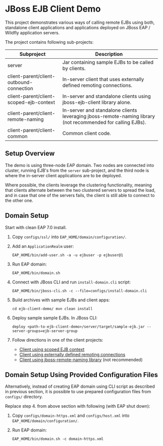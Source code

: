 # JBoss EJB Client Demo

This project demonstrates various ways of calling remote EJBs using both, standalone client applications
and applications deployed on JBoss EAP / Wildfly application servers.

The project contains following sub-projects:

| Subproject | Description |
| --- | --- | 
| server | Jar containing sample EJBs to be called by clients. |
| client-parent/client-outbound-connection | In-server client that uses externally defined remoting connections. |
| client-parent/client-scoped-ejb-context  | In-server and standalone clients using jboss-ejb-client library alone. |
| client-parent/client-remote-naming       | In-server and standalone clients leveraging jboss-remote-naming library (not recommended for calling EJBs). |
| client-parent/client-common              | Common client code. |   

## Setup Overview

The demo is using three-node EAP domain. Two nodes are connected into cluster, running EJB's from the `server` 
sub-project, and the third node is where the in-server client applications are to be deployed.

Where possible, the clients leverage the clustering functionality, meaning that clients alternate between the two 
clustered servers to spread the load, and in case that one of the servers fails, the client is still able to connect to 
the other one.
    
## Domain Setup

Start with clean EAP 7.0 install.

1) Copy `configs/ssl/` into `EAP_HOME/domain/configuration/`.
2) Add an `ApplicationRealm` user:

    `EAP_HOME/bin/add-user.sh -a -u ejbuser -p ejbuser@1`
3) Run EAP domain:

    `EAP_HOME/bin/domain.sh`
4) Connect with JBoss CLI and run `install-domain.cli` script:

    `EAP_HOME/bin/jboss-cli.sh -c --file=configs/install-domain.cli`
5) Build archives with sample EJBs and client apps:

    `
    cd ejb-client-demo/
    mvn clean install
    `
6) Deploy sample sample EJBs. In JBoss CLI:
 
    `deploy <path-to-ejb-client-demo>/server/target/sample-ejb.jar --server-groups=ejb-server-group`
    
7) Follow directions in one of the client projects:
    * [Client using scoped EJB context](client-parent/client-scoped-ejb-context/README.md)
    * [Client using externally defined remoting connections](client-parent/client-outbound-connection/README.md)
    * [Client using jboss-remote-naming library](client-parent/client-remote-naming/README.md) (not recommended)

## Domain Setup Using Provided Configuration Files

Alternatively, instead of creating EAP domain using CLI script as described in previous section, it is possible to use prepared
configuration files from `configs/` directory.

Replace step 4. from above section with following (with EAP shut down):

1) Copy `configs/domain-https.xml` and `configs/host.xml` into `EAP_HOME/domain/configuration/`.
2) Run EAP domain:

    `EAP_HOME/bin/domain.sh -c domain-https.xml`